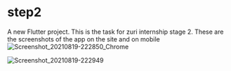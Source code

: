 # step2

A new Flutter project.
This is the task for zuri internship stage 2.
These are the screenshots of the app on the site and on mobile
![Screenshot_20210819-222850_Chrome](https://user-images.githubusercontent.com/60947300/130147689-06df34b3-cf1b-47a5-8f56-451ab00ecc1f.jpg)


![Screenshot_20210819-222949](https://user-images.githubusercontent.com/60947300/130147730-12fdf2ef-e92e-4bdc-a030-2a1ac8e486ba.jpg)


